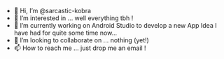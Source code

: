 - 👋 Hi, I’m @sarcastic-kobra
- 👀 I’m interested in ... well everything tbh !
- 🌱 I’m currently working on Android Studio to develop a new App Idea I have had for quite some time now...
- 💞️ I’m looking to collaborate on ... nothing (yet!)
- 📫 How to reach me ... just drop me an email !

<!---
sarcastic-kobra/sarcastic-kobra is a ✨ special ✨ repository because its `README.md` (this file) appears on your GitHub profile.
You can click the Preview link to take a look at your changes.
--->
